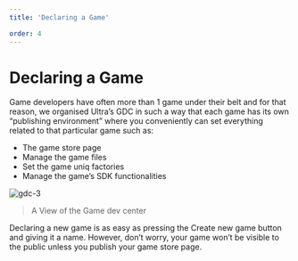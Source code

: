 ```yaml
---
title: 'Declaring a Game'

order: 4
---
```


# Declaring a Game

Game developers have often more than 1 game under their belt and for that reason, we organised Ultra’s GDC in such a way that each game has its own “publishing environment” where you conveniently can set everything related to that particular game such as:

-   The game store page
-   Manage the game files
-   Set the game uniq factories
-   Manage the game’s SDK functionalities

![gdc-3](/images/gdc/gdc-3.webp)
> A View of the Game dev center

Declaring a new game is as easy as pressing the Create new game button and giving it a name. However, don’t worry, your game won’t be visible to the public unless you publish your game store page.
